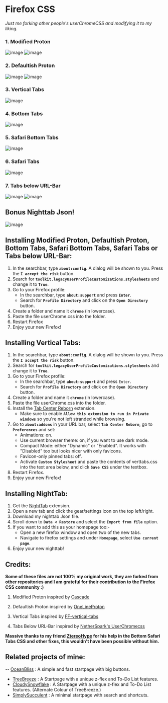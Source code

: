 # Firefox CSS
_Just me forking other people's userChromeCSS and modifying it to my liking._

### 1. Modified Proton
![image](https://user-images.githubusercontent.com/72144072/171836554-9af0e3c2-9d45-41c6-aab8-9fb1d47f5a9f.png)
![image](https://user-images.githubusercontent.com/72144072/171836588-e85426e1-448f-4f48-93b0-bef27dba9af7.png)

### 2. Defaultish Proton 
![image](https://user-images.githubusercontent.com/72144072/171836129-bd1165eb-8044-4860-a4c9-2282b4b39eec.png)
![image](https://user-images.githubusercontent.com/72144072/171835972-0fff6151-0cb6-42a2-bc48-03d0a729d11f.png)

### 3. Vertical Tabs
![image](https://user-images.githubusercontent.com/72144072/171836805-d8ca5c24-dd6a-4602-9e13-64959fb7ab28.png)

### 4. Bottom Tabs 
![image](https://user-images.githubusercontent.com/72144072/171834974-8564aac5-300e-48e1-a785-88345ac6b2b7.png)

### 5. Safari Bottom Tabs
![image](https://user-images.githubusercontent.com/72144072/171837010-e81c04fb-50e4-4a91-af11-09cd6a35e80a.png)

### 6. Safari Tabs
![image](https://user-images.githubusercontent.com/72144072/171837347-2c94b343-ed68-4d5b-964e-9885fe910f94.png)

### 7. Tabs below URL-Bar
![image](https://user-images.githubusercontent.com/72144072/171837533-b87dba98-d6f9-4bb1-bea5-31e76c84c991.png)
![image](https://user-images.githubusercontent.com/72144072/171837627-ae12f0a9-4066-4c03-9946-3c6ea6abe730.png)

## Bonus Nighttab Json!
![image](https://user-images.githubusercontent.com/72144072/171837942-7cc94ef5-43e6-4598-a441-342117cb20d0.png)

## Installing Modified Proton, Defaultish Proton, Bottom Tabs, Safari Bottom Tabs, Safari Tabs or Tabs below URL-Bar:

1. In the searchbar, type **`about:config`**. A dialog will be shown to you. Press the **`I accept the risk`** button.
2. Search for **`toolkit.legacyUserProfileCustomizations.stylesheets`** and change it to **`True`**.
3. Go to your Firefox profile:
   + In the searchbar, type **`about:support`** and press **`Enter`**.
   + Search for **`Profile Directory`** and click on the **`Open Directory`** button.
4. Create a folder and name it **`chrome`** (in lowercase).
5. Paste the file userChrome.css into the folder.
6. Restart Firefox
7. Enjoy your new Firefox!

## Installing Vertical Tabs:

1. In the searchbar, type **`about:config`**. A dialog will be shown to you. Press the **`I accept the risk`** button.
2. Search for **`toolkit.legacyUserProfileCustomizations.stylesheets`** and change it to **`True`**.
3. Go to your Firefox profile:
   + In the searchbar, type **`about:support`** and press `Enter`.
   + Search for **`Profile Directory`** and click on the **`Open Directory`** button.
4. Create a folder and name it **`chrome`** (in lowercase).
5. Paste the file userChrome.css into the folder.
6. Install the [Tab Center Reborn](https://addons.mozilla.org/en-US/firefox/addon/tabcenter-reborn/) extension.
   + Make sure to enable **`Allow this extension to run in Private windows`** so you're not left stranded while browsing.
7. Go to **`about:addons`** in your URL bar, select **`Tab Center Reborn`**, go to **`Preferences`** and set:
   + Animations: on.
   + Use current browser theme: on, if you want to use dark mode.
   + Compact Mode: either "Dynamic" or "Enabled". It works with "Disabled" too but looks nicer with only favicons.
   + Favicon-only pinned tabs: off.
   + Activate **`Custom Stylesheet`** and paste the contents of verttabs.css into the text area below, and click **`Save CSS`** under the textbox.
8. Restart Firefox.
9. Enjoy your new Firefox!

## Installing NightTab:

1. Get the [NightTab](https://addons.mozilla.org/en-GB/firefox/addon/nighttab/) extension.
2. Open a new tab and click the gear/settings icon on the top left/right.
3. Download my nighttab Json file. 
4. Scroll down to **`Data < Restore`** and select the **`Import from file`** option.
5. If you want to add this as your homepage too:- 
   + Open a new firefox window and open two of the new tabs.
   + Navigate to firefox settings and under **`Homepage`**, select **`Use current page`**.
6. Enjoy your new nighttab! 

## Credits:

<b>Some of these files are not 100% my original work, they are forked from other repositories and I am grateful for their contribution to the Firefox CSS community :)</b>

1. Modified Proton inspired by [Cascade](https://github.com/andreasgrafen/cascade) 

2. Defaultish Proton inspired by [OneLineProton](https://github.com/lr-tech/OnelineProton)

3. Vertical Tabs inspired by [FF-vertical-tabs](https://git.sr.ht/~ranmaru/ff-vertical-tabs)

4. Tabs Below URL-Bar inspired by [NetherSpark's UserChromecss](https://github.com/Netherspark/Firefox-CSS)

<b>Massive thanks to my friend [ZtereoHype](https://github.com/ZtereoHYPE) for his help in the Bottom Safari Tabs CSS and other fixes, this wouldn't have been possible without him.</b>

## Related projects of mine:
-- [OceanBliss](https://github.com/Z-8Bit/oceanbliss) : A simple and fast startpage with big buttons.
- [TreeBreeze](https://github.com/Z-8Bit/treebreeze) : A Startpage with a unique z-flex and To-Do List features.
- [CloudySnowflake](https://github.com/Z-8Bit/cloudysnowflake) : A Startpage with a unique z-flex and To-Do List features. (Alternate Colour of TreeBreeze.)
- [SimplySucculent](https://github.com/Z-8Bit/cloudysnowflake) : A minimal startpage with search and shortcuts.
